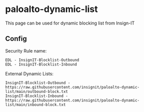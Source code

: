 # paloalto-dynamic-list

This page can be used for dynamic blocking list from Insign-IT

## Config

Security Rule name:
```
EDL - InsignIT-Blocklist-Outbound
EDL - InsignIT-Blocklist-Inbound
```

External Dynamic Lists:
```
InsignIT-Blocklist-Outbound - https://raw.githubusercontent.com/insignit/paloalto-dynamic-list/main/outbound-block.txt
InsignIT-Blocklist-Inbound - https://raw.githubusercontent.com/insignit/paloalto-dynamic-list/main/inbound-block.txt
```